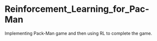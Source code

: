 # Reinforcement_Learning_for_Pac-Man
Implementing Pack-Man game and then using RL to complete the game.
